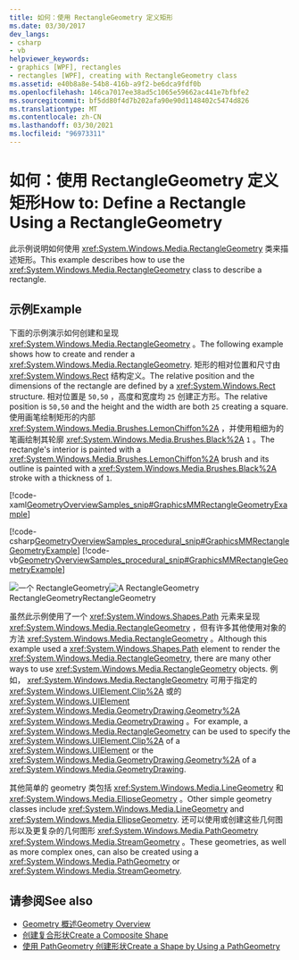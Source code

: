 ```yaml
---
title: 如何：使用 RectangleGeometry 定义矩形
ms.date: 03/30/2017
dev_langs:
- csharp
- vb
helpviewer_keywords:
- graphics [WPF], rectangles
- rectangles [WPF], creating with RectangleGeometry class
ms.assetid: e40b8a8e-54b8-416b-a9f2-be6dca9fdf0b
ms.openlocfilehash: 146ca7017ee38ad5c1065e59662ac441e7bfbfe2
ms.sourcegitcommit: bf5dd80f4d7b202afa90e90d1148402c5474d826
ms.translationtype: MT
ms.contentlocale: zh-CN
ms.lasthandoff: 03/30/2021
ms.locfileid: "96973311"
---
```

# <a name="how-to-define-a-rectangle-using-a-rectanglegeometry"></a><span data-ttu-id="cfb96-102">如何：使用 RectangleGeometry 定义矩形</span><span class="sxs-lookup"><span data-stu-id="cfb96-102">How to: Define a Rectangle Using a RectangleGeometry</span></span>
<span data-ttu-id="cfb96-103">此示例说明如何使用 <xref:System.Windows.Media.RectangleGeometry> 类来描述矩形。</span><span class="sxs-lookup"><span data-stu-id="cfb96-103">This example describes how to use the <xref:System.Windows.Media.RectangleGeometry> class to describe a rectangle.</span></span>  
  
## <a name="example"></a><span data-ttu-id="cfb96-104">示例</span><span class="sxs-lookup"><span data-stu-id="cfb96-104">Example</span></span>  
 <span data-ttu-id="cfb96-105">下面的示例演示如何创建和呈现 <xref:System.Windows.Media.RectangleGeometry> 。</span><span class="sxs-lookup"><span data-stu-id="cfb96-105">The following example shows how to create and render a <xref:System.Windows.Media.RectangleGeometry>.</span></span>  <span data-ttu-id="cfb96-106">矩形的相对位置和尺寸由 <xref:System.Windows.Rect> 结构定义。</span><span class="sxs-lookup"><span data-stu-id="cfb96-106">The relative position and the dimensions of the rectangle are defined by a <xref:System.Windows.Rect> structure.</span></span> <span data-ttu-id="cfb96-107">相对位置是 `50,50` ，高度和宽度均 `25` 创建正方形。</span><span class="sxs-lookup"><span data-stu-id="cfb96-107">The relative position is `50,50` and the height and the width are both `25` creating a square.</span></span> <span data-ttu-id="cfb96-108">使用画笔绘制矩形的内部 <xref:System.Windows.Media.Brushes.LemonChiffon%2A> ，并使用粗细为的笔画绘制其轮廓 <xref:System.Windows.Media.Brushes.Black%2A> `1` 。</span><span class="sxs-lookup"><span data-stu-id="cfb96-108">The rectangle's interior is painted with a <xref:System.Windows.Media.Brushes.LemonChiffon%2A> brush and its outline is painted with a <xref:System.Windows.Media.Brushes.Black%2A> stroke with a thickness of `1`.</span></span>  
  
 [!code-xaml[GeometryOverviewSamples_snip#GraphicsMMRectangleGeometryExample](~/samples/snippets/csharp/VS_Snippets_Wpf/GeometryOverviewSamples_snip/CS/GeometryExamples.xaml#graphicsmmrectanglegeometryexample)]  
  
 [!code-csharp[GeometryOverviewSamples_procedural_snip#GraphicsMMRectangleGeometryExample](~/samples/snippets/csharp/VS_Snippets_Wpf/GeometryOverviewSamples_procedural_snip/CSharp/GeometryExamples.cs#graphicsmmrectanglegeometryexample)]
 [!code-vb[GeometryOverviewSamples_procedural_snip#GraphicsMMRectangleGeometryExample](~/samples/snippets/visualbasic/VS_Snippets_Wpf/GeometryOverviewSamples_procedural_snip/visualbasic/geometryexamples.vb#graphicsmmrectanglegeometryexample)]  
  
 <span data-ttu-id="cfb96-109">![一个 RectangleGeometry](./media/graphicsmm-rectangle.gif "graphicsmm_rectangle")</span><span class="sxs-lookup"><span data-stu-id="cfb96-109">![A RectangleGeometry](./media/graphicsmm-rectangle.gif "graphicsmm_rectangle")</span></span>  
<span data-ttu-id="cfb96-110">RectangleGeometry</span><span class="sxs-lookup"><span data-stu-id="cfb96-110">RectangleGeometry</span></span>  
  
 <span data-ttu-id="cfb96-111">虽然此示例使用了一个 <xref:System.Windows.Shapes.Path> 元素来呈现 <xref:System.Windows.Media.RectangleGeometry> ，但有许多其他使用对象的方法 <xref:System.Windows.Media.RectangleGeometry> 。</span><span class="sxs-lookup"><span data-stu-id="cfb96-111">Although this example used a <xref:System.Windows.Shapes.Path> element to render the <xref:System.Windows.Media.RectangleGeometry>, there are many other ways to use <xref:System.Windows.Media.RectangleGeometry> objects.</span></span> <span data-ttu-id="cfb96-112">例如， <xref:System.Windows.Media.RectangleGeometry> 可用于指定的 <xref:System.Windows.UIElement.Clip%2A> 或的 <xref:System.Windows.UIElement> <xref:System.Windows.Media.GeometryDrawing.Geometry%2A> <xref:System.Windows.Media.GeometryDrawing> 。</span><span class="sxs-lookup"><span data-stu-id="cfb96-112">For example, a <xref:System.Windows.Media.RectangleGeometry> can be used to specify the <xref:System.Windows.UIElement.Clip%2A> of a <xref:System.Windows.UIElement> or the <xref:System.Windows.Media.GeometryDrawing.Geometry%2A> of a <xref:System.Windows.Media.GeometryDrawing>.</span></span>  
  
 <span data-ttu-id="cfb96-113">其他简单的 geometry 类包括 <xref:System.Windows.Media.LineGeometry> 和 <xref:System.Windows.Media.EllipseGeometry> 。</span><span class="sxs-lookup"><span data-stu-id="cfb96-113">Other simple geometry classes include <xref:System.Windows.Media.LineGeometry> and <xref:System.Windows.Media.EllipseGeometry>.</span></span> <span data-ttu-id="cfb96-114">还可以使用或创建这些几何图形以及更复杂的几何图形 <xref:System.Windows.Media.PathGeometry> <xref:System.Windows.Media.StreamGeometry> 。</span><span class="sxs-lookup"><span data-stu-id="cfb96-114">These geometries, as well as more complex ones, can also be created using a <xref:System.Windows.Media.PathGeometry> or <xref:System.Windows.Media.StreamGeometry>.</span></span>  
  
## <a name="see-also"></a><span data-ttu-id="cfb96-115">请参阅</span><span class="sxs-lookup"><span data-stu-id="cfb96-115">See also</span></span>

- [<span data-ttu-id="cfb96-116">Geometry 概述</span><span class="sxs-lookup"><span data-stu-id="cfb96-116">Geometry Overview</span></span>](geometry-overview.md)
- [<span data-ttu-id="cfb96-117">创建复合形状</span><span class="sxs-lookup"><span data-stu-id="cfb96-117">Create a Composite Shape</span></span>](how-to-create-a-composite-shape.md)
- [<span data-ttu-id="cfb96-118">使用 PathGeometry 创建形状</span><span class="sxs-lookup"><span data-stu-id="cfb96-118">Create a Shape by Using a PathGeometry</span></span>](how-to-create-a-shape-by-using-a-pathgeometry.md)
